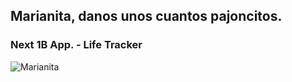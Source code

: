 ## Marianita, danos unos cuantos pajoncitos.

### Next 1B App. - Life Tracker

![Marianita](http://www.kienyke.com/wp-content/uploads/2012/08/mariana_pajon_1.jpg)
